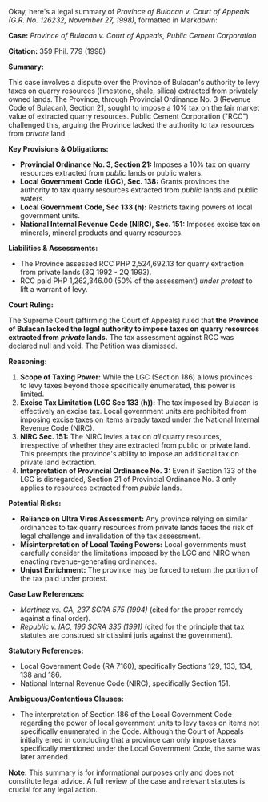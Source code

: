 Okay, here's a legal summary of *Province of Bulacan v. Court of Appeals (G.R. No. 126232, November 27, 1998)*, formatted in Markdown:

**Case:** *Province of Bulacan v. Court of Appeals, Public Cement Corporation*

**Citation:** 359 Phil. 779 (1998)

**Summary:**

This case involves a dispute over the Province of Bulacan's authority to levy taxes on quarry resources (limestone, shale, silica) extracted from privately owned lands. The Province, through Provincial Ordinance No. 3 (Revenue Code of Bulacan), Section 21, sought to impose a 10% tax on the fair market value of extracted quarry resources. Public Cement Corporation ("RCC") challenged this, arguing the Province lacked the authority to tax resources from *private* land.

**Key Provisions & Obligations:**

*   **Provincial Ordinance No. 3, Section 21:** Imposes a 10% tax on quarry resources extracted from *public* lands or public waters.
*   **Local Government Code (LGC), Sec. 138:** Grants provinces the authority to tax quarry resources extracted from *public* lands and public waters.
*   **Local Government Code, Sec 133 (h):** Restricts taxing powers of local government units.
*   **National Internal Revenue Code (NIRC), Sec. 151:** Imposes excise tax on minerals, mineral products and quarry resources.

**Liabilities & Assessments:**

*   The Province assessed RCC PHP 2,524,692.13 for quarry extraction from private lands (3Q 1992 - 2Q 1993).
*   RCC paid PHP 1,262,346.00 (50% of the assessment) *under protest* to lift a warrant of levy.

**Court Ruling:**

The Supreme Court (affirming the Court of Appeals) ruled that **the Province of Bulacan lacked the legal authority to impose taxes on quarry resources extracted from *private* lands.** The tax assessment against RCC was declared null and void. The Petition was dismissed.

**Reasoning:**

1.  **Scope of Taxing Power:** While the LGC (Section 186) allows provinces to levy taxes beyond those specifically enumerated, this power is limited.
2.  **Excise Tax Limitation (LGC Sec 133 (h)):** The tax imposed by Bulacan is effectively an excise tax. Local government units are prohibited from imposing excise taxes on items already taxed under the National Internal Revenue Code (NIRC).
3.  **NIRC Sec. 151:** The NIRC levies a tax on *all* quarry resources, irrespective of whether they are extracted from public or private land. This preempts the province's ability to impose an additional tax on private land extraction.
4.  **Interpretation of Provincial Ordinance No. 3:** Even if Section 133 of the LGC is disregarded, Section 21 of Provincial Ordinance No. 3 only applies to resources extracted from *public* lands.

**Potential Risks:**

*   **Reliance on Ultra Vires Assessment:** Any province relying on similar ordinances to tax quarry resources from private lands faces the risk of legal challenge and invalidation of the tax assessment.
*   **Misinterpretation of Local Taxing Powers:** Local governments must carefully consider the limitations imposed by the LGC and NIRC when enacting revenue-generating ordinances.
*   **Unjust Enrichment:** The province may be forced to return the portion of the tax paid under protest.

**Case Law References:**

*   *Martinez vs. CA, 237 SCRA 575 (1994)* (cited for the proper remedy against a final order).
*   *Republic v. IAC, 196 SCRA 335 (1991)* (cited for the principle that tax statutes are construed strictissimi juris against the government).

**Statutory References:**

*   Local Government Code (RA 7160), specifically Sections 129, 133, 134, 138 and 186.
*   National Internal Revenue Code (NIRC), specifically Section 151.

**Ambiguous/Contentious Clauses:**

* The interpretation of Section 186 of the Local Government Code regarding the power of local government units to levy taxes on items not specifically enumerated in the Code. Although the Court of Appeals initially erred in concluding that a province can only impose taxes specifically mentioned under the Local Government Code, the same was later amended.

**Note:** This summary is for informational purposes only and does not constitute legal advice. A full review of the case and relevant statutes is crucial for any legal action.
